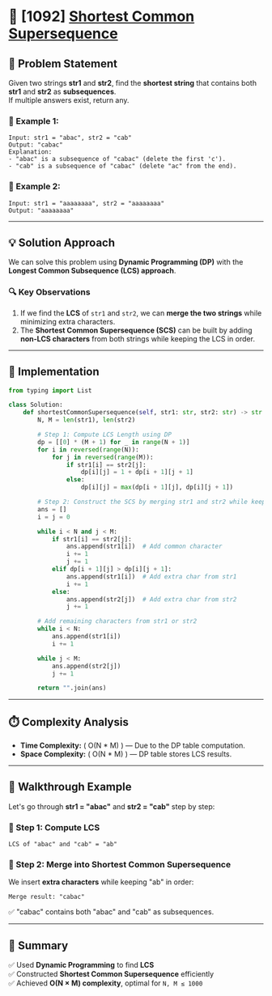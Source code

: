 # 🚀 [1092] [Shortest Common Supersequence](../hard/1092.py)

## 📝 Problem Statement

Given two strings **str1** and **str2**, find the **shortest string** that contains both **str1** and **str2** as **subsequences**.  
If multiple answers exist, return any.

### 🔹 Example 1:

```
Input: str1 = "abac", str2 = "cab"
Output: "cabac"
Explanation:
- "abac" is a subsequence of "cabac" (delete the first 'c').
- "cab" is a subsequence of "cabac" (delete "ac" from the end).
```

### 🔹 Example 2:

```
Input: str1 = "aaaaaaaa", str2 = "aaaaaaaa"
Output: "aaaaaaaa"
```

---

## 💡 Solution Approach

We can solve this problem using **Dynamic Programming (DP)** with the **Longest Common Subsequence (LCS) approach**.

### 🔍 Key Observations

1. If we find the **LCS** of `str1` and `str2`, we can **merge the two strings** while minimizing extra characters.
2. The **Shortest Common Supersequence (SCS)** can be built by adding **non-LCS characters** from both strings while keeping the LCS in order.

---

## 🔨 Implementation

```python
from typing import List

class Solution:
    def shortestCommonSupersequence(self, str1: str, str2: str) -> str:
        N, M = len(str1), len(str2)

        # Step 1: Compute LCS Length using DP
        dp = [[0] * (M + 1) for _ in range(N + 1)]
        for i in reversed(range(N)):
            for j in reversed(range(M)):
                if str1[i] == str2[j]:
                    dp[i][j] = 1 + dp[i + 1][j + 1]
                else:
                    dp[i][j] = max(dp[i + 1][j], dp[i][j + 1])

        # Step 2: Construct the SCS by merging str1 and str2 while keeping LCS order
        ans = []
        i = j = 0

        while i < N and j < M:
            if str1[i] == str2[j]:
                ans.append(str1[i])  # Add common character
                i += 1
                j += 1
            elif dp[i + 1][j] > dp[i][j + 1]:
                ans.append(str1[i])  # Add extra char from str1
                i += 1
            else:
                ans.append(str2[j])  # Add extra char from str2
                j += 1

        # Add remaining characters from str1 or str2
        while i < N:
            ans.append(str1[i])
            i += 1

        while j < M:
            ans.append(str2[j])
            j += 1

        return "".join(ans)
```

---

## ⏱️ Complexity Analysis

-   **Time Complexity:** \( O(N \* M) \) — Due to the DP table computation.
-   **Space Complexity:** \( O(N \* M) \) — DP table stores LCS results.

---

## 🏁 Walkthrough Example

Let's go through **str1 = "abac"** and **str2 = "cab"** step by step:

### 🔹 Step 1: Compute LCS

```
LCS of "abac" and "cab" = "ab"
```

### 🔹 Step 2: Merge into Shortest Common Supersequence

We insert **extra characters** while keeping "ab" in order:

```
Merge result: "cabac"
```

✅ "cabac" contains both "abac" and "cab" as subsequences.

---

## 🎯 Summary

✅ Used **Dynamic Programming** to find **LCS**  
✅ Constructed **Shortest Common Supersequence** efficiently  
✅ Achieved **O(N × M) complexity**, optimal for `N, M ≤ 1000`

